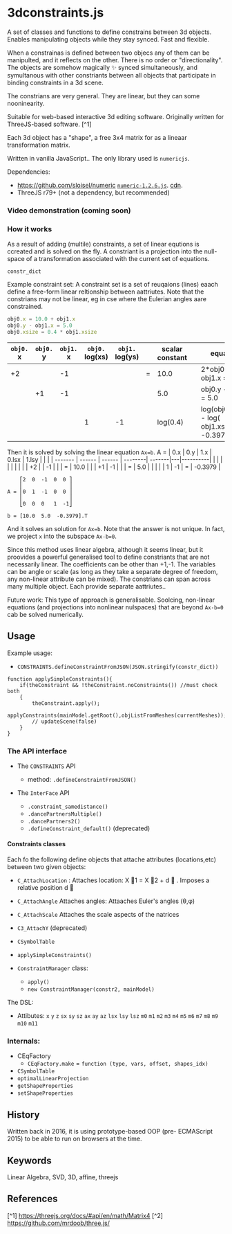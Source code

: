 # 3dconstraints.js

A set of classes and functions to define constrains between 3d objects.
Enables manipulating objects while they stay synced. Fast and flexible.

When a constrainas is defined between two objecs any of them can be manipulted, and it reflects on the other.
There is no order or "directionality". The objects are somehow magically ✨ synced simultaneously, and symultanous with other constriants between all objects that participate in binding constraints in a 3d scene.

The constrians are very general. They are linear, but they can some nooninearity.

Suitable for web-based interactive 3d editing software. Originally written for ThreeJS-based software. [^1]

Each 3d object has a "shape", a free 3x4 matrix for as a lineaar transformation matrix.

Written in vanilla JavaScript.. The only library used is `numericjs`.

Dependencies:
* https://github.com/sloisel/numeric [`numeric-1.2.6.js`](http://www.numericjs.com/lib/numeric-1.2.6.js). [cdn](https://cdnjs.cloudflare.com/ajax/libs/numeric/1.2.6/numeric.min.js).
* ThreeJS r79+ (not a dependency, but recommended)

### Video demonstration (coming soon)

### How it works
As a result of adding (multile) constraints, a set of linear equtions is ccreated and is solved on the fly.
A constriant is a projection into the null-space of a transformation associated with the current set of equations.

`constr_dict`

Example constraint set:
A constraint set is a set of reuqaions (lines) eaach define a free-form linear reltionship between aattriutes. Note that the constrians may not be linear, eg in cse where the Eulerian angles aare constrained.
```javascript
obj0.x = 10.0 + obj1.x
obj0.y - obj1.x = 5.0
obj0.xsize = 0.4 * obj1.xsize
```


| `obj0.`<br/>x | `obj0.`<br/> y| `obj1.`<br/>x | `obj0.` <br/>log(xs)| `obj1.` <br/> log(ys) |  | scalar <br/>constant   | | equation |
| ------- | ------ | ------ | --------| -------|---|----------|--|--|
|     +2  |        |    -1  |        |        | =  |  10.0    | | 2*obj0.x - obj1.x = 10.0 |
|         |   +1   |   -1    |         |        |   |  5.0        | |  obj0.y -obj1.x = 5.0 |
|         |        |        |    1     |   -1     |   |  log(0.4)        | |  log(obj0.xsize) - log( obj1.xsize) = -0.3979|

Then it is solved by solving the linear equation `Ax=b`.
A =
| 0.x  |  0.y |   1.x     | 0.lsx | 1.lsy |  |  |
| ------- | ------ | ------ | --------| -------|---|----------|
|         |        |        |         |        |   |          |
|     +2  |        |    -1  |        |        | =  |  10.0    |
|         |   +1   |   -1    |         |        | =  |  5.0        |
|         |        |        |    1     |   -1     | =  | -0.3979       |

```text
    ⎡2  0  -1  0  0 ⎤
    ⎢               ⎥
A = ⎢0  1  -1  0  0 ⎥
    ⎢               ⎥
    ⎣0  0  0   1  -1⎦

b = [10.0  5.0  -0.3979].T
```

And it solves an solution for `Ax=b`.
Note that the answer is not unique. In fact, we project `x` into the subspace `Ax-b=0`.

Since this method uses linear algebra, although it seems linear, but it proovides a powerful generalised tool to define constriants that are not necessarily linear.
The coefficients can be other than +1,-1. The variables can be angle or scale (as long as they take a separate degree of freedom, any non-linear attribute can be mixed).
The constrians can span across many multiple object. Each provide separate aattriutes..

Future work: This type of approach is generalisable. Soolcing, non-linear equations (and projections into nonlinear nulspaces) that are beyond `Ax-b=0` cab be solved numerically.
## Usage
Example usage:
*   `CONSTRAINTS.defineConstraintFromJSON(JSON.stringify(constr_dict))`
```
function applySimpleConstraints(){
    if(theConstraint && !theConstraint.noConstraints()) //must check both
    {
        theConstraint.apply();
        applyConstraints(mainModel.getRoot(),objListFromMeshes(currentMeshes));
        // updateScene(false)
    }
}
```
### The API interface
* The `CONSTRAINTS` API
  * method: `.defineConstraintFromJSON()`

* The `InterFace` API
  * `.constraint_samedistance()`
  * `.dancePartnersMultiple()`
  * `.dancePartners2()`
  * `.defineConstraint_default()` (deprecated)
#### Constraints classes
Each fo the following define objects that attache attributes (locations,etc) between two given objects:
* `C_AttachLocation` : Attaches location: X ⃗1 = X ⃗2 + d ⃗ . Imposes a relative position d ⃗
* `C_AttachAngle` Attaches angles: Attaaches Euler's angles (θ,φ)
* `C_AttachScale` Attaches the scale aspects of the natrices
* `C3_AttachY` (deprecated)

* `CSymbolTable`
*  `applySimpleConstraints()`

* `ConstraintManager` class:
  * `apply()`
  * `new ConstraintManager(constr2, mainModel)`

The DSL:
* Attibutes:
`x`
`y`
`z`
`sx`
`sy`
`sz`
`ax`
`ay`
`az`
`lsx`
`lsy`
`lsz`
`m0`
`m1`
`m2`
`m3`
`m4`
`m5`
`m6`
`m7`
`m8`
`m9`
`m10`
`m11`

### Internals:
* CEqFactory
  * `CEqFactory.make` = `function (type, vars, offset, shapes_idx)`
* `CSymbolTable`
* `optimalLinearProjection`
* `getShapeProperties`
* `setShapeProperties`

## History
Written back in 2016, it is using prototype-based OOP (pre- ECMAScript 2015) to be able to run on browsers at the time.

## Keywords
Linear Algebra, SVD, 3D, affine, threejs
## References
[^1] https://threejs.org/docs/#api/en/math/Matrix4
[^2] https://github.com/mrdoob/three.js/
